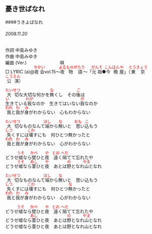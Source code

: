 <style type="text/css">
	ruby{
	    ruby-position: over;
	}
	ruby > rt{font-size: 12px;color:red;}
	p{font:16px;font-size: '楷体'}
</style>
## 憂き世ばなれ
####うきよばなれ
###### 2008.11.20


作詞     中島みゆき　　　　　   
作曲      中島みゆき  　　　   
編曲 (Ver.) 　　　　　　　
唄     　     
□ LYRIC (a)@<ruby><rb>夜会</rb><rp>(</rp><rt>やかい</rt><rp>)</rp></ruby>vol.15～<ruby><rb>夜</rb><rp>(</rp><rt>よる</rt><rp>)</rp></ruby><ruby><rb>物語</rb><rp>(</rp><rt>ものがたり</rt><rp>)</rp></ruby>～「<ruby><rb>元祖</rb><rp>(</rp><rt>がんそ</rt><rp>)</rp></ruby>●<ruby><rb>今晩</rb><rp>(</rp><rt>こんばん</rt><rp>)</rp></ruby><ruby><rb>屋</rb><rp>(</rp><rt>や</rt><rp>)</rp></ruby>」（<ruby><rb>東京</rb><rp>(</rp><rt>とうきょう</rt><rp>)</rp></ruby><ruby><rb>公演</rb><rp>(</rp><rt>こうえん</rt><rp>)</rp></ruby>）   
   
<ruby><rb>大切</rb><rp>(</rp><rt>たいせつ</rt><rp>)</rp></ruby>な大切な何かを<ruby><rb>無</rb><rp>(</rp><rt>な</rt><rp>)</rp></ruby>くし　その<ruby><rb>後</rb><rp>(</rp><rt>ご</rt><rp>)</rp></ruby>は   
<ruby><rb>生</rb><rp>(</rp><rt>い</rt><rp>)</rp></ruby>きている<ruby><rb>我</rb><rp>(</rp><rt>わが</rt><rp>)</rp></ruby>なのか　生きてはいない<ruby><rb>我</rb><rp>(</rp><rt>が</rt><rp>)</rp></ruby>なのか   
<ruby><rb>我</rb><rp>(</rp><rt>われ</rt><rp>)</rp></ruby>と<ruby><rb>我</rb><rp>(</rp><rt>わ</rt><rp>)</rp></ruby>が<ruby><rb>身</rb><rp>(</rp><rt>み</rt><rp>)</rp></ruby>がわからない　心もわからない   
   
<ruby><rb>大切</rb><rp>(</rp><rt>たいせつ</rt><rp>)</rp></ruby>なものなんて<ruby><rb>端</rb><rp>(</rp><rt>はし</rt><rp>)</rp></ruby>から<ruby><rb>無</rb><rp>(</rp><rt>な</rt><rp>)</rp></ruby>いと　<ruby><rb>思</rb><rp>(</rp><rt>おも</rt><rp>)</rp></ruby>い<ruby><rb>込</rb><rp>(</rp><rt>こ</rt><rp>)</rp></ruby>もう   
<ruby><rb>失</rb><rp>(</rp><rt>しつ</rt><rp>)</rp></ruby>くすには<ruby><rb>壊</rb><rp>(</rp><rt>こわ</rt><rp>)</rp></ruby>すにも　何ひとつ無かったと   
<ruby><rb>我</rb><rp>(</rp><rt>われ</rt><rp>)</rp></ruby>と<ruby><rb>我</rb><rp>(</rp><rt>わ</rt><rp>)</rp></ruby>が<ruby><rb>身</rb><rp>(</rp><rt>み</rt><rp>)</rp></ruby>がわからない　心がわからない   
   
どうせ<ruby><rb>嘘</rb><rp>(</rp><rt>うそ</rt><rp>)</rp></ruby>なら<ruby><rb>壁</rb><rp>(</rp><rt>かべ</rt><rp>)</rp></ruby>ひと<ruby><rb>夜</rb><rp>(</rp><rt>や</rt><rp>)</rp></ruby>　<ruby><rb>遠</rb><rp>(</rp><rt>とお</rt><rp>)</rp></ruby>く<ruby><rb>隔</rb><rp>(</rp><rt>へだ</rt><rp>)</rp></ruby>てて忘れたや   
どうせ<ruby><rb>嘘</rb><rp>(</rp><rt>うそ</rt><rp>)</rp></ruby>なら<ruby><rb>葦</rb><rp>(</rp><rt>あし</rt><rp>)</rp></ruby>ひと<ruby><rb>夜</rb><rp>(</rp><rt>や</rt><rp>)</rp></ruby>　あとは<ruby><rb>野</rb><rp>(</rp><rt>の</rt><rp>)</rp></ruby>となれ<ruby><rb>山</rb><rp>(</rp><rt>やま</rt><rp>)</rp></ruby>となれ   
   
<ruby><rb>大切</rb><rp>(</rp><rt>たいせつ</rt><rp>)</rp></ruby>なものなんて<ruby><rb>端</rb><rp>(</rp><rt>はし</rt><rp>)</rp></ruby>から<ruby><rb>無</rb><rp>(</rp><rt>な</rt><rp>)</rp></ruby>いと　思い込もう   
<ruby><rb>失</rb><rp>(</rp><rt>しつ</rt><rp>)</rp></ruby>くすには<ruby><rb>壊</rb><rp>(</rp><rt>こわ</rt><rp>)</rp></ruby>すにも　何ひとつ<ruby><rb>無</rb><rp>(</rp><rt>な</rt><rp>)</rp></ruby>かったと   
<ruby><rb>我</rb><rp>(</rp><rt>われ</rt><rp>)</rp></ruby>と<ruby><rb>我</rb><rp>(</rp><rt>わ</rt><rp>)</rp></ruby>が<ruby><rb>身</rb><rp>(</rp><rt>み</rt><rp>)</rp></ruby>がわからない　心がわからない   
   
どうせ<ruby><rb>嘘</rb><rp>(</rp><rt>うそ</rt><rp>)</rp></ruby>なら<ruby><rb>壁</rb><rp>(</rp><rt>かべ</rt><rp>)</rp></ruby>ひと<ruby><rb>夜</rb><rp>(</rp><rt>や</rt><rp>)</rp></ruby>　<ruby><rb>遠</rb><rp>(</rp><rt>とお</rt><rp>)</rp></ruby>く<ruby><rb>隔</rb><rp>(</rp><rt>へだ</rt><rp>)</rp></ruby>てて忘れたや   
どうせ嘘なら<ruby><rb>葦</rb><rp>(</rp><rt>あし</rt><rp>)</rp></ruby>ひと夜　あとは<ruby><rb>野</rb><rp>(</rp><rt>の</rt><rp>)</rp></ruby>となれ<ruby><rb>山</rb><rp>(</rp><rt>やま</rt><rp>)</rp></ruby>となれ   
どうせ嘘なら葦ひと夜　あとは野となれ山となれ   